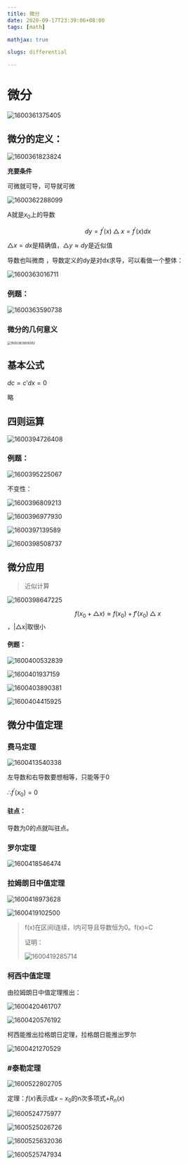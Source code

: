 ```yaml
---
title: 微分
date: 2020-09-17T23:39:06+08:00
tags: [math]

mathjax: true

slugs: differential

--- 
```


# 微分

![1600361375405](https://cdn.kayleh.top/gh/kayleh/cdn/img/微分/1600361375405.png)

## 微分的定义：

![1600361823824](https://cdn.kayleh.top/gh/kayleh/cdn/img/微分/1600361823824.png)

**充要条件**

可微就可导，可导就可微

![1600362288099](https://cdn.kayleh.top/gh/kayleh/cdn/img/微分/1600362288099.png)

A就是$x_0$上的导数

$$dy=f^{'}(x)△x=f^{'}(x)dx$$

$△x=dx$是精确值，$△y≈dy$是近似值

导数也叫微商 ，导数定义的dy是对dx求导，可以看做一个整体：

![1600363016711](https://cdn.kayleh.top/gh/kayleh/cdn/img/微分/1600363016711.png)

### 例题：

![1600363590738](https://cdn.kayleh.top/gh/kayleh/cdn/img/微分/1600363590738.png)

### 微分的几何意义

<img src="1600363809382.png" alt="1600363809382" style="zoom:50%;" />

## 基本公式

$dc=c'dx=0$

略

## 四则运算

![1600394726408](https://cdn.kayleh.top/gh/kayleh/cdn/img/微分/1600394726408.png)

### 例题：

![1600395225067](https://cdn.kayleh.top/gh/kayleh/cdn/img/微分/1600395225067.png)

不变性：

![1600396809213](https://cdn.kayleh.top/gh/kayleh/cdn/img/微分/1600396809213.png)

![1600396977930](https://cdn.kayleh.top/gh/kayleh/cdn/img/微分/1600396977930.png)

![1600397139589](https://cdn.kayleh.top/gh/kayleh/cdn/img/微分/1600397139589.png)

![1600398508737](https://cdn.kayleh.top/gh/kayleh/cdn/img/微分/1600398508737.png)

## 微分应用

> 近似计算

![1600398647225](https://cdn.kayleh.top/gh/kayleh/cdn/img/微分/1600398647225.png)

$$f(x_0+△x)≈f(x_0)+f'(x_0)△x$$ ，|△x|取很小

#### 例题：

![1600400532839](https://cdn.kayleh.top/gh/kayleh/cdn/img/微分/1600400532839.png)

![1600401937159](https://cdn.kayleh.top/gh/kayleh/cdn/img/微分/1600401937159.png)

![1600403890381](https://cdn.kayleh.top/gh/kayleh/cdn/img/微分/1600403890381.png)

![1600404415925](https://cdn.kayleh.top/gh/kayleh/cdn/img/微分/1600404415925.png)

## 微分中值定理

### 费马定理

![1600413540338](https://cdn.kayleh.top/gh/kayleh/cdn/img/微分/1600413540338.png)

左导数和右导数要想相等，只能等于0

∴$f^{'}(x_0)=0$

#### 驻点：

导数为0的点就叫驻点。

### 罗尔定理

![1600418546474](https://cdn.kayleh.top/gh/kayleh/cdn/img/微分/1600418546474.png) 

### 拉姆朗日中值定理

![1600418973628](https://cdn.kayleh.top/gh/kayleh/cdn/img/微分/1600418973628.png)

![1600419102500](https://cdn.kayleh.top/gh/kayleh/cdn/img/微分/1600419102500.png)

> f(x)在区间I连续，I内可导且导数恒为0。f(x)=C
> 
> 证明：
> 
> ![1600419285714](https://cdn.kayleh.top/gh/kayleh/cdn/img/微分/1600419285714.png)

### 柯西中值定理

由拉姆朗日中值定理推出：

![1600420461707](https://cdn.kayleh.top/gh/kayleh/cdn/img/微分/1600420461707.png)

![1600420576192](https://cdn.kayleh.top/gh/kayleh/cdn/img/微分/1600420576192.png)

柯西能推出拉格朗日定理，拉格朗日能推出罗尔

![1600421270529](https://cdn.kayleh.top/gh/kayleh/cdn/img/微分/1600421270529.png)

### #泰勒定理

![1600522802705](https://cdn.kayleh.top/gh/kayleh/cdn/img/微分/1600522802705.png)

定理：$f(x)$表示成$x-x_0$的n次多项式+$R_n (x)$

![1600524775977](https://cdn.kayleh.top/gh/kayleh/cdn/img/微分/1600524775977.png)

![1600525026726](https://cdn.kayleh.top/gh/kayleh/cdn/img/微分/1600525026726.png)

![1600525632036](https://cdn.kayleh.top/gh/kayleh/cdn/img/微分/1600525632036.png)

![1600525747934](https://cdn.kayleh.top/gh/kayleh/cdn/img/微分/1600525747934.png)
